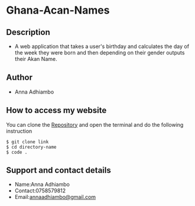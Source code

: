 # Ghana-Acan-Names
## Description
*  A web application that takes a user's birthday and calculates the day of the week they were born and then depending on their gender outputs their Akan Name. 
## Author
* Anna Adhiambo
## How to access my website
You can clone the [Repository](https://github.com/annaadhiambo/Ghana-Acan-Names.git) and open the terminal and do the following instruction
```
$ git clone link
$ cd directory-name
$ code .
```
##  Support and contact details
* Name:Anna Adhiambo
* Contact:0758579812
* Email:annaadhiambo@gmail.com